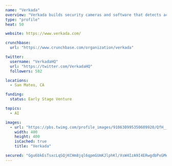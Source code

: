 ```yaml
---
name: "Verkada"
overview: "Verkada builds security cameras and software that detects action, identifies danger, and helps organizations keep people safe and secure."
type: "profile"
heat: 50

website: https://www.verkada.com/

crunchbase:
  url: "https://www.crunchbase.com/organization/verkada"

twitter:
  username: "VerkadaHQ"
  url: "https://twitter.com/VerkadaHQ"
  followers: 582

locations:
  - San Mateo, CA

funding:
  status: Early Stage Venture

topics:
  - AI

images:
  - url: "https://pbs.twimg.com/profile_images/910630995350609920/QfH__s7U_400x400.jpg"
    width: 400
    height: 400
    isCached: true
    title: "Verkada"

secured: "Ggu6bkEsTsxcLqSQjKCHm8jql6qpmGUmKJlphKl/XsW4IzA9I4ERwgdbPxGMeGfKrjpgz8pq8gQfrgRXxnCj6+ZdqLZDs6kQ22lFZNXk+U4lo3XhFfWY6uIZnHQIfUTL60l/lpnbmauaDxTy8/ShKFI63Y38XOC+ri0ZzVZIqOylBdMXdsZYlFjFXI4q8Sbm4jA6XfnCM3EmyT3HQb++ZlA//KKoHeiS9P/tWbs6T5B/aTqVBc1uc01Hot6H+E08z53HAZ0buK+SlAOq+6TStFkC/DGIDNSIDqPCbHtKinYqTmBchzJtr6GPq/BFpKVrMjRL4VBIGhysh+tuPSnVks2yc/t72RiBrxG9N4P1dOT3u66Jq1cQ4d0hC92nmIfr;SKroNtIbKHBclDKX3YINeQ=="
---
```


